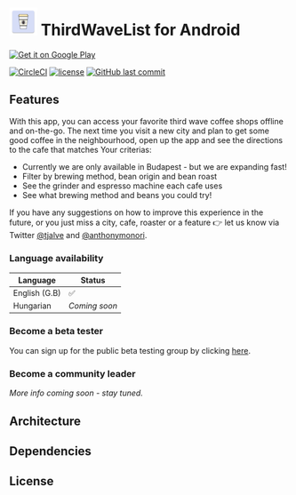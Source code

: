 # <img width='50px' src='app/src/main/ic_launcher-web.png' /> ThirdWaveList for Android

<a href='https://play.google.com/store/apps/details?id=com.thirdwavelist.coficiando&pcampaignid=MKT-Other-global-all-co-prtnr-py-PartBadge-Mar2515-1'><img alt='Get it on Google Play' width='200px' src='https://play.google.com/intl/en_us/badges/images/generic/en_badge_web_generic.png'/></a>

[![CircleCI](https://img.shields.io/circleci/project/github/anthonymonori/thirdwavelist-android/master.svg?style=flat-square)](https://circleci.com/gh/anthonymonori/thirdwavelist-android/tree/master) [![license](https://img.shields.io/github/license/anthonymonori/thirdwavelist-android.svg?style=flat-square)](/LICENSE) [![GitHub last commit](https://img.shields.io/github/last-commit/anthonymonori/thirdwavelist-android.svg?style=flat-square)]()

## Features

With this app, you can access your favorite third wave coffee shops offline and on-the-go. The next time you visit a new city and plan to get some good coffee in the neighbourhood, open up the app and see the directions to the cafe that matches Your criterias:

- Currently we are only available in Budapest - but we are expanding fast!
- Filter by brewing method, bean origin and bean roast
- See the grinder and espresso machine each cafe uses
- See what brewing method and beans you could try!

If you have any suggestions on how to improve this experience in the future, or you just miss a city, cafe, roaster or a feature 👉 let us know via Twitter [@tjalve](https://www.twitter.com/tjalve) and [@anthonymonori](https://www.twitter.com/anthonymonori).

### Language availability

| Language | Status |
------- | -----
| English (G.B) | ✅ |
| Hungarian | _Coming soon_ |

### Become a beta tester

You can sign up for the public beta testing group by clicking [here](play.google.com/apps/testing/com.thirdwavelist.coficiando).

### Become a community leader

_More info coming soon - stay tuned._

## Architecture

## Dependencies

## License